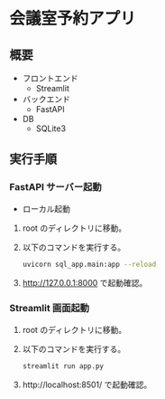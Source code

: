 # 会議室予約アプリ

## 概要

- フロントエンド
  - Streamlit
- バックエンド
  - FastAPI
- DB
  - SQLite3

## 実行手順

### FastAPI サーバー起動

- ローカル起動

1. root のディレクトリに移動。
2. 以下のコマンドを実行する。

   ```bash
   uvicorn sql_app.main:app --reload
   ```

3. http://127.0.0.1:8000 で起動確認。

### Streamlit 画面起動

1. root のディレクトリに移動。
2. 以下のコマンドを実行する。

   ```bash
   streamlit run app.py
   ```

3. http://localhost:8501/ で起動確認。

